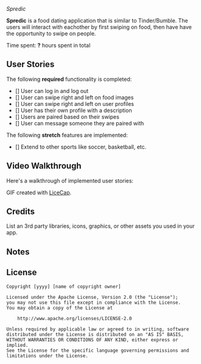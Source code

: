 *Spredic*

**Spredic** is a food dating application that is similar to Tinder/Bumble. The users will interact with eachother by first swiping on food, then have have the opportunity to swipe on people. 

Time spent: **?** hours spent in total

## User Stories

The following **required** functionality is completed:

- [] User can log in and log out
- [] User can swipe right and left on food images
- [] User can swipe right and left on user profiles
- [] User has their own profile with a description
- [] Users are paired based on their swipes
- [] User can message someone they are paired with
 

The following **stretch** features are implemented:
- [] Extend to other sports like soccer, basketball, etc.

## Video Walkthrough

Here's a walkthrough of implemented user stories:



GIF created with [LiceCap](http://www.cockos.com/licecap/).

## Credits

List an 3rd party libraries, icons, graphics, or other assets you used in your app.



## Notes


## License

    Copyright [yyyy] [name of copyright owner]

    Licensed under the Apache License, Version 2.0 (the "License");
    you may not use this file except in compliance with the License.
    You may obtain a copy of the License at

        http://www.apache.org/licenses/LICENSE-2.0

    Unless required by applicable law or agreed to in writing, software
    distributed under the License is distributed on an "AS IS" BASIS,
    WITHOUT WARRANTIES OR CONDITIONS OF ANY KIND, either express or implied.
    See the License for the specific language governing permissions and
    limitations under the License.
